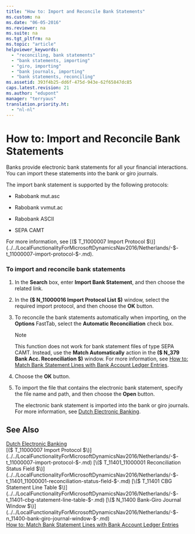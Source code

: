 ```yaml
---
title: "How to: Import and Reconcile Bank Statements"
ms.custom: na
ms.date: "06-05-2016"
ms.reviewer: na
ms.suite: na
ms.tgt_pltfrm: na
ms.topic: "article"
helpviewer_keywords: 
  - "reconciling, bank statements"
  - "bank statements, importing"
  - "giro, importing"
  - "bank journals, importing"
  - "bank statements, reconciling"
ms.assetid: 393f4b25-dd6f-475d-943e-62f65847dc85
caps.latest.revision: 21
ms.author: "edupont"
manager: "terryaus"
translation.priority.ht: 
  - "nl-nl"
---
```

# How to: Import and Reconcile Bank Statements
Banks provide electronic bank statements for all your financial interactions. You can import these statements into the bank or giro journals.  
  
 The import bank statement is supported by the following protocols:  
  
-   Rabobank mut.asc  
  
-   Rabobank vvmut.ac  
  
-   Rabobank ASCII  
  
-   SEPA CAMT  
  
 For more information, see [\($ T\_11000007 Import Protocol $\)](../../LocalFunctionalityForMicrosoftDynamicsNav2016/Netherlands/-$-t_11000007-import-protocol-$-.md).  
  
### To import and reconcile bank statements  
  
1.  In the **Search** box, enter **Import Bank Statement**, and then choose the related link.  
  
2.  In the **\($ N\_11000016 Import Protocol List $\)** window, select the required import protocol, and then choose the **OK** button.  
  
3.  To reconcile the bank statements automatically when importing, on the **Options** FastTab, select the **Automatic Reconciliation** check box.  
  
    > [!NOTE]  
    >  This function does not work for bank statement files of type SEPA CAMT. Instead, use the **Match Automatically** action in the **\($ N\_379 Bank Acc. Reconciliation $\)** window. For more information, see [How to: Match Bank Statement Lines with Bank Account Ledger Entries](../../Finance/how-to-match-bank-statement-lines-with-bank-account-ledger-entries.md).  
  
4.  Choose the **OK** button.  
  
5.  To import the file that contains the electronic bank statement, specify the file name and path, and then choose the **Open** button.  
  
     The electronic bank statement is imported into the bank or giro journals. For more information, see [Dutch Electronic Banking](../../LocalFunctionalityForMicrosoftDynamicsNav2016/Netherlands/dutch-electronic-banking.md).  
  
## See Also  
 [Dutch Electronic Banking](../../LocalFunctionalityForMicrosoftDynamicsNav2016/Netherlands/dutch-electronic-banking.md)   
 [\($ T\_11000007 Import Protocol $\)](../../LocalFunctionalityForMicrosoftDynamicsNav2016/Netherlands/-$-t_11000007-import-protocol-$-.md)   
 [\($ T\_11401\_11000001 Reconciliation Status Field $\)](../../LocalFunctionalityForMicrosoftDynamicsNav2016/Netherlands/-$-t_11401_11000001-reconciliation-status-field-$-.md)   
 [\($ T\_11401 CBG Statement Line Table $\)](../../LocalFunctionalityForMicrosoftDynamicsNav2016/Netherlands/-$-t_11401-cbg-statement-line-table-$-.md)   
 [\($ N\_11400 Bank\-Giro Journal Window $\)](../../LocalFunctionalityForMicrosoftDynamicsNav2016/Netherlands/-$-n_11400-bank-giro-journal-window-$-.md)   
 [How to: Match Bank Statement Lines with Bank Account Ledger Entries](../../Finance/how-to-match-bank-statement-lines-with-bank-account-ledger-entries.md)
